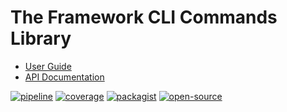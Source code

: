 # The Framework CLI Commands Library

- [User Guide](https://docs.aplus-framework.com/guides/libraries/cli-commands/index.html)
- [API Documentation](https://docs.aplus-framework.com/packages/cli-commands.html)

[![pipeline](https://gitlab.com/aplus-framework/libraries/cli-commands/badges/master/pipeline.svg)](https://gitlab.com/aplus-framework/libraries/cli-commands/-/pipelines?scope=branches)
[![coverage](https://gitlab.com/aplus-framework/libraries/cli-commands/badges/master/coverage.svg?job=test:php)](https://aplus-framework.gitlab.io/libraries/cli-commands/coverage/)
[![packagist](https://img.shields.io/packagist/v/aplus/cli-commands)](https://packagist.org/packages/aplus/cli-commands)
[![open-source](https://img.shields.io/badge/open--source-donate-orange)](https://www.paypal.com/donate/?hosted_button_id=NGBNW5PY4VSJ4)
